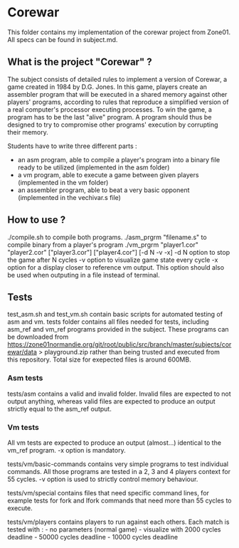 # Corewar

This folder contains my implementation of the corewar project from Zone01. All specs can be found in subject.md.

## What is the project "Corewar" ?

The subject consists of detailed rules to implement a version of Corewar, a game created in 1984 by D.G. Jones. In this game, players create an assembler program that will be executed in a shared memory against other players' programs, according to rules that reproduce a simplified version of a real computer's processor executing processes. To win the game, a program has to be the last "alive" program. A program should thus be designed to try to compromise other programs' execution by corrupting their memory.

Students have to write three different parts :
- an asm program, able to compile a player's program into a binary file ready to be utilized (implemented in the asm folder)
- a vm program, able to execute a game between given players (implemented in the vm folder)
- an assembler program, able to beat a very basic opponent (implemented in the vechivar.s file)

## How to use ?

./compile.sh to compile both programs.
./asm_prgrm "filename.s" to compile binary from a player's program
./vm_prgrm "player1.cor" "player2.cor" ["player3.cor"] ["player4.cor"] [-d N -v -x]
    -d N option to stop the game after N cycles
    -v option to visualize game state every cycle
    -x option for a display closer to reference vm output.
    This option should also be used when outputing in a file instead of terminal.

## Tests

test_asm.sh and test_vm.sh contain basic scripts for automated testing of asm and vm.
tests folder contains all files needed for tests, including asm_ref and vm_ref programs provided in the subject. These programs can be downloaded from https://zone01normandie.org/git/root/public/src/branch/master/subjects/corewar/data > playground.zip rather than being trusted and executed from this repository. Total size for exepected files is around 600MB.

### Asm tests

tests/asm contains a valid and invalid folder. Invalid files are expected to not output anything, whereas valid files are expected to produce an output strictly equal to the asm_ref output.

### Vm tests

All vm tests are expected to produce an output (almost...) identical to the vm_ref program. -x option is mandatory.

tests/vm/basic-commands contains very simple programs to test individual commands. All those programs are tested in a 2, 3 and 4 players context for 55 cycles. -v option is used to strictly control memory behaviour.

tests/vm/special contains files that need specific command lines, for example tests for fork and lfork commands that need more than 55 cycles to execute.

tests/vm/players contains players to run against each others. Each match is tested with :
    - no parameters (normal game)
    - visualize with 2000 cycles deadline
    - 50000 cycles deadline
    - 10000 cycles deadline